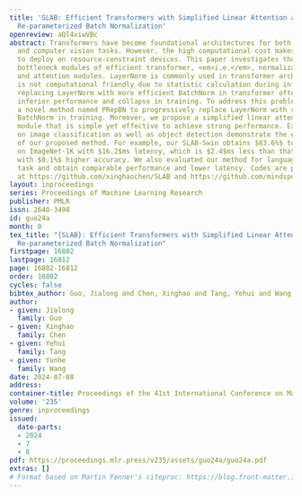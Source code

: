 ```yaml
---
title: 'SLAB: Efficient Transformers with Simplified Linear Attention and Progressive
  Re-parameterized Batch Normalization'
openreview: aQl4xiwVBc
abstract: Transformers have become foundational architectures for both natural language
  and computer vision tasks. However, the high computational cost makes it quite challenging
  to deploy on resource-constraint devices. This paper investigates the computational
  bottleneck modules of efficient transformer, <em>i.e.</em>, normalization layers
  and attention modules. LayerNorm is commonly used in transformer architectures but
  is not computational friendly due to statistic calculation during inference. However,
  replacing LayerNorm with more efficient BatchNorm in transformer often leads to
  inferior performance and collapse in training. To address this problem, we propose
  a novel method named PRepBN to progressively replace LayerNorm with re-parameterized
  BatchNorm in training. Moreover, we propose a simplified linear attention (SLA)
  module that is simple yet effective to achieve strong performance. Extensive experiments
  on image classification as well as object detection demonstrate the effectiveness
  of our proposed method. For example, our SLAB-Swin obtains $83.6%$ top-1 accuracy
  on ImageNet-1K with $16.2$ms latency, which is $2.4$ms less than that of Flatten-Swin
  with $0.1%$ higher accuracy. We also evaluated our method for language modeling
  task and obtain comparable performance and lower latency. Codes are publicly available
  at https://github.com/xinghaochen/SLAB and https://github.com/mindspore-lab/models/tree/master/research/huawei-noah/SLAB.
layout: inproceedings
series: Proceedings of Machine Learning Research
publisher: PMLR
issn: 2640-3498
id: guo24a
month: 0
tex_title: "{SLAB}: Efficient Transformers with Simplified Linear Attention and Progressive
  Re-parameterized Batch Normalization"
firstpage: 16802
lastpage: 16812
page: 16802-16812
order: 16802
cycles: false
bibtex_author: Guo, Jialong and Chen, Xinghao and Tang, Yehui and Wang, Yunhe
author:
- given: Jialong
  family: Guo
- given: Xinghao
  family: Chen
- given: Yehui
  family: Tang
- given: Yunhe
  family: Wang
date: 2024-07-08
address:
container-title: Proceedings of the 41st International Conference on Machine Learning
volume: '235'
genre: inproceedings
issued:
  date-parts:
  - 2024
  - 7
  - 8
pdf: https://proceedings.mlr.press/v235/assets/guo24a/guo24a.pdf
extras: []
# Format based on Martin Fenner's citeproc: https://blog.front-matter.io/posts/citeproc-yaml-for-bibliographies/
---
```

